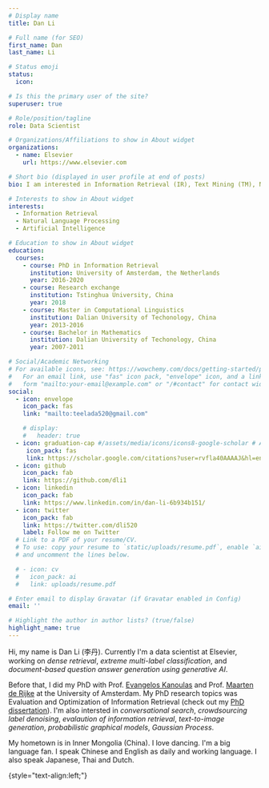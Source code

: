 ```yaml
---
# Display name
title: Dan Li

# Full name (for SEO)
first_name: Dan
last_name: Li

# Status emoji
status:
  icon: 

# Is this the primary user of the site?
superuser: true

# Role/position/tagline
role: Data Scientist 

# Organizations/Affiliations to show in About widget
organizations:
  - name: Elsevier 
    url: https://www.elsevier.com

# Short bio (displayed in user profile at end of posts)
bio: I am interested in Information Retrieval (IR), Text Mining (TM), Natural Language Processing (NLP) and general Artificial Intelligence (AI). 

# Interests to show in About widget
interests:
  - Information Retrieval
  - Natural Language Processing
  - Artificial Intelligence

# Education to show in About widget
education:
  courses:
    - course: PhD in Information Retrieval
      institution: University of Amsterdam, the Netherlands
      year: 2016-2020
    - course: Research exchange
      institution: Tstinghua University, China
      year: 2018
    - course: Master in Computational Linguistics
      institution: Dalian University of Techonology, China
      year: 2013-2016
    - course: Bachelor in Mathematics 
      institution: Dalian University of Techonology, China
      year: 2007-2011

# Social/Academic Networking
# For available icons, see: https://wowchemy.com/docs/getting-started/page-builder/#icons
#   For an email link, use "fas" icon pack, "envelope" icon, and a link in the
#   form "mailto:your-email@example.com" or "/#contact" for contact widget.
social:
  - icon: envelope
    icon_pack: fas
    link: "mailto:teelada520@gmail.com"

    # display:
    #   header: true
  - icon: graduation-cap #/assets/media/icons/icons8-google-scholar # Alternatively, use `google-scholar` icon from `ai` icon pack
     icon_pack: fas
     link: https://scholar.google.com/citations?user=rvfla40AAAAJ&hl=en&authuser=1
  - icon: github
    icon_pack: fab
    link: https://github.com/dli1
  - icon: linkedin
    icon_pack: fab
    link: https://www.linkedin.com/in/dan-li-6b934b151/
  - icon: twitter
    icon_pack: fab
    link: https://twitter.com/dli520
    label: Follow me on Twitter
  # Link to a PDF of your resume/CV.
  # To use: copy your resume to `static/uploads/resume.pdf`, enable `ai` icons in `params.yaml`,
  # and uncomment the lines below.

  # - icon: cv
  #   icon_pack: ai
  #   link: uploads/resume.pdf

# Enter email to display Gravatar (if Gravatar enabled in Config)
email: ''

# Highlight the author in author lists? (true/false)
highlight_name: true
---
```


Hi, my name is Dan Li (李丹). Currently I'm a data scientist at Elsevier, working on *dense retrieval*, *extreme multi-label classification*, and *document-based question answer generation using generative AI*. 

Before that, I did my PhD with Prof. [Evangelos Kanoulas](https://staff.fnwi.uva.nl/e.kanoulas/) and Prof. [Maarten de Rijke](https://staff.fnwi.uva.nl/m.derijke/) at the University of Amsterdam. My PhD research topics was Evaluation and Optimization of Information Retrieval (check out my [PhD dissertation](https://dare.uva.nl/search?identifier=3438a2b6-9271-4f2c-add5-3c811cc48d42)). I'm also intersted in *conversational search*, *crowdsourcing label denoising*, *evalaution of information retrieval*, *text-to-image generation*, *probabilistic graphical models*, *Gaussian Process*.

My hometown is in Inner Mongolia (China). I love dancing. I'm a big language fan. I speak Chinese and English as daily and working language. I also speak Japanese, Thai and Dutch.


{style="text-align:left;"}
